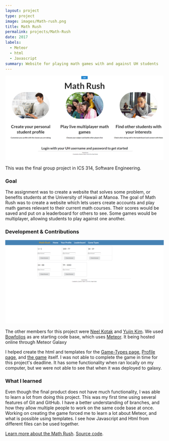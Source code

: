 ```yaml
---
layout: project
type: project
image: images/Math-rush.png
title: Math Rush
permalink: projects/Math-Rush
date: 2017
labels:
  - Meteor
  - html
  - Javascript
summary: Website for playing math games with and against UH students
---
```


<img class="ui large rounded image" src="../images/finished-landing-page.png">

This was the final group project in ICS 314, Software Engineering.

<h3>Goal</h3>
The assignment was to create a website that solves some problem, or benefits students at the University of Hawaii at Manoa. The goal of Math Rush was to create a website which lets users create accounts and play math games relevant to their current math courses. Their scores would be saved and put on a leaderboard for others to see. Some games would be multiplayer, allowing students to play against one another.
<h3>Development & Contributions</h3>

<img class="ui medium right floated rounded image" src="../images/game-page.png">

The other members for this project were [Neel Kotak](https://neelkotak13.github.io/) and [Yujin Kim](https://yjkim97.github.io/). We used [Bowfolios](https://bowfolios.github.io/) as are starting code base, which uses [Meteor](https://www.meteor.com/). It being hosted online through Meteor Galaxy

I helped create the html and templates for the [Game-Types page](http://mathrush.meteorapp.com/gametypes), [Profile page](http://mathrush.meteorapp.com/userprofile), and [the game](http://mathrush.meteorapp.com/game1) itself. I was not able to complete the game in time for this project's deadline. It has some functionality when ran locally on my computer, but we were not able to see that when it was deployed to galaxy.

<h3>What I learned</h3>

Even though the final product does not have much functionality, I was able to learn a lot from doing this project. This was my first time using several features of Git and GitHub. I have a better understanding of branches, and how they allow multiple people to work on the same code base at once. Working on creating the game forced me to learn a lot about Meteor, and what is possible using templates. I see how Javascript and Html from different files can be used together.

[Learn more about the Math Rush](https://hexokinase.github.io/).
[Source code](https://github.com/hexokinase/math-rush).
